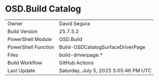 ﻿# OSD.Build Catalog

| | |
|-|-|
| Owner | David Segura |
| Build Version | 25.7.5.2 |
| PowerShell Module | OSD.Build |
| PowerShell Function | Build-OSDCatalogSurfaceDriverPage |
| Files | build-driverpage.* |
| Build Workflow | GitHub Actions |
| Last Update | Saturday, July 5, 2025 5:05:46 PM UTC |
